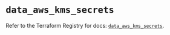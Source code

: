 # `data_aws_kms_secrets`

Refer to the Terraform Registry for docs: [`data_aws_kms_secrets`](https://registry.terraform.io/providers/hashicorp/aws/3.76.1/docs/data-sources/kms_secrets).
